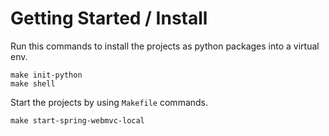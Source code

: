 # Getting Started / Install

Run this commands to install the projects as python packages into a virtual env.
```
make init-python
make shell
```

Start the projects by using `Makefile` commands.
```
make start-spring-webmvc-local
```